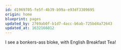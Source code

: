 ```yaml
---
id: d1969705-fe5f-4b39-b99a-e93df3309695
origin: home 
blueprint: pages
updated_by: 2769ab0f-b1d7-4acc-b6ab-725bd4a72643
updated_at: 1632166012
---
```

I see a bonkers-ass bloke, with English Breakfast Tea!
